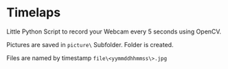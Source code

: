 # Timelaps

Little Python Script to record your Webcam every 5 seconds using OpenCV.

Pictures are saved in `picture\` Subfolder.
Folder is created.

Files are named by timestamp `file\<yymmddhhmmss\>.jpg`

